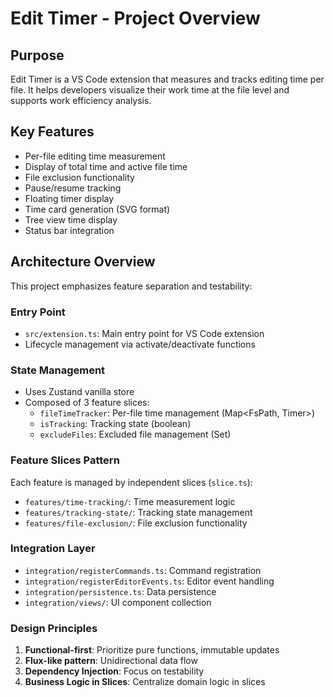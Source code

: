 # Edit Timer - Project Overview

## Purpose
Edit Timer is a VS Code extension that measures and tracks editing time per file. It helps developers visualize their work time at the file level and supports work efficiency analysis.

## Key Features
- Per-file editing time measurement
- Display of total time and active file time
- File exclusion functionality
- Pause/resume tracking
- Floating timer display
- Time card generation (SVG format)
- Tree view time display
- Status bar integration

## Architecture Overview
This project emphasizes feature separation and testability:

### Entry Point
- `src/extension.ts`: Main entry point for VS Code extension
- Lifecycle management via activate/deactivate functions

### State Management
- Uses Zustand vanilla store
- Composed of 3 feature slices:
  - `fileTimeTracker`: Per-file time management (Map<FsPath, Timer>)
  - `isTracking`: Tracking state (boolean)
  - `excludeFiles`: Excluded file management (Set<string>)

### Feature Slices Pattern
Each feature is managed by independent slices (`slice.ts`):
- `features/time-tracking/`: Time measurement logic
- `features/tracking-state/`: Tracking state management
- `features/file-exclusion/`: File exclusion functionality

### Integration Layer
- `integration/registerCommands.ts`: Command registration
- `integration/registerEditorEvents.ts`: Editor event handling
- `integration/persistence.ts`: Data persistence
- `integration/views/`: UI component collection

### Design Principles
1. **Functional-first**: Prioritize pure functions, immutable updates
2. **Flux-like pattern**: Unidirectional data flow
3. **Dependency Injection**: Focus on testability
4. **Business Logic in Slices**: Centralize domain logic in slices
